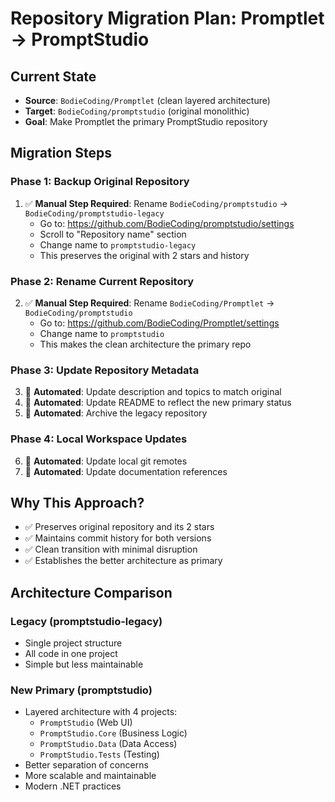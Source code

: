 # Repository Migration Plan: Promptlet → PromptStudio

## Current State
- **Source**: `BodieCoding/Promptlet` (clean layered architecture)
- **Target**: `BodieCoding/promptstudio` (original monolithic)
- **Goal**: Make Promptlet the primary PromptStudio repository

## Migration Steps

### Phase 1: Backup Original Repository
1. ✅ **Manual Step Required**: Rename `BodieCoding/promptstudio` → `BodieCoding/promptstudio-legacy`
   - Go to: https://github.com/BodieCoding/promptstudio/settings
   - Scroll to "Repository name" section
   - Change name to `promptstudio-legacy`
   - This preserves the original with 2 stars and history

### Phase 2: Rename Current Repository
2. ✅ **Manual Step Required**: Rename `BodieCoding/Promptlet` → `BodieCoding/promptstudio`
   - Go to: https://github.com/BodieCoding/Promptlet/settings
   - Change name to `promptstudio`
   - This makes the clean architecture the primary repo

### Phase 3: Update Repository Metadata
3. 🔄 **Automated**: Update description and topics to match original
4. 🔄 **Automated**: Update README to reflect the new primary status
5. 🔄 **Automated**: Archive the legacy repository

### Phase 4: Local Workspace Updates
6. 🔄 **Automated**: Update local git remotes
7. 🔄 **Automated**: Update documentation references

## Why This Approach?
- ✅ Preserves original repository and its 2 stars
- ✅ Maintains commit history for both versions
- ✅ Clean transition with minimal disruption
- ✅ Establishes the better architecture as primary

## Architecture Comparison
### Legacy (promptstudio-legacy)
- Single project structure
- All code in one project
- Simple but less maintainable

### New Primary (promptstudio)
- Layered architecture with 4 projects:
  - `PromptStudio` (Web UI)
  - `PromptStudio.Core` (Business Logic)
  - `PromptStudio.Data` (Data Access)
  - `PromptStudio.Tests` (Testing)
- Better separation of concerns
- More scalable and maintainable
- Modern .NET practices
